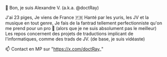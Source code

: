 👋 Bon, je suis Alexandre V. (a.k.a. @doctRay)

J'ai 23 piges,
Je viens de France 🇫🇷
Hanté par les yuris, les JV et la musique en tout genre,
Je fais de la fantrad tellement perfectionniste qu'on me prend pour un pro 🤡 (alors que je ne suis absolument pas le meilleur)
Les repos concernent des projets de traductions implicant de l'informatiques, comme des trads de JV.
(de base, je suis vidéaste)

📫 Contact en MP sur "https://x.com/doctRay_"
<!---
doctRay/doctRay is a ✨ special ✨ repository because its `README.md` (this file) appears on your GitHub profile.
You can click the Preview link to take a look at your changes.
--->
